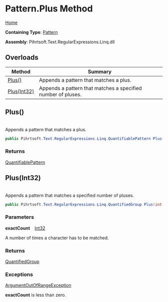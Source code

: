 # Pattern\.Plus Method

[Home](../../../../../../README.md)

**Containing Type**: [Pattern](../README.md)

**Assembly**: Pihrtsoft\.Text\.RegularExpressions\.Linq\.dll

## Overloads

| Method | Summary |
| ------ | ------- |
| [Plus()](#Pihrtsoft_Text_RegularExpressions_Linq_Pattern_Plus) | Appends a pattern that matches a plus\. |
| [Plus(Int32)](#Pihrtsoft_Text_RegularExpressions_Linq_Pattern_Plus_System_Int32_) | Appends a pattern that matches a specified number of pluses\. |

## Plus\(\) <a id="Pihrtsoft_Text_RegularExpressions_Linq_Pattern_Plus"></a>

\
Appends a pattern that matches a plus\.

```csharp
public Pihrtsoft.Text.RegularExpressions.Linq.QuantifiablePattern Plus()
```

### Returns

[QuantifiablePattern](../../QuantifiablePattern/README.md)

## Plus\(Int32\) <a id="Pihrtsoft_Text_RegularExpressions_Linq_Pattern_Plus_System_Int32_"></a>

\
Appends a pattern that matches a specified number of pluses\.

```csharp
public Pihrtsoft.Text.RegularExpressions.Linq.QuantifiedGroup Plus(int exactCount)
```

### Parameters

**exactCount** &ensp; [Int32](https://docs.microsoft.com/en-us/dotnet/api/system.int32)

A number of times a character has to be matched\.

### Returns

[QuantifiedGroup](../../QuantifiedGroup/README.md)

### Exceptions

[ArgumentOutOfRangeException](https://docs.microsoft.com/en-us/dotnet/api/system.argumentoutofrangeexception)

**exactCount** is less than zero\.

